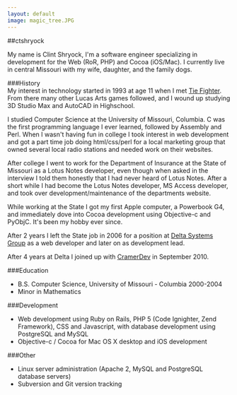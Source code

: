 ```yaml
---
layout: default
image: magic_tree.JPG
---
```


##ctshryock

My name is Clint Shryock, I'm a software engineer specializing in development for the Web (RoR, PHP) and Cocoa (iOS/Mac).  I currently live in central Missouri with my wife, daughter, and the family dogs.  

###History  
My interest in technology started in 1993 at age 11 when I met [Tie Fighter](http://en.wikipedia.org/wiki/index.html?curid=12692241). From there many other Lucas Arts games followed, and I wound up studying 3D Studio Max and AutoCAD in Highschool.  

I studied Computer Science at the University of Missouri, Columbia.  C was the first programming language I ever learned, followed by Assembly and Perl.  When I wasn't having fun in college I took interest in web development and got a part time job doing html/css/perl for a local marketing group that owned several local radio stations and needed work on their websites.  

After college I went to work for the Department of Insurance at the State of Missouri as a Lotus Notes developer, even though when asked in the interview I told them honestly that I had never heard of Lotus Notes.  After a short while I had become the Lotus Notes developer, MS Access developer, and took over development/maintenance of the departments website.  

While working at the State I got my first Apple computer, a Powerbook G4, and immediately dove into Cocoa development using Objective-c and PyObjC.  It's been my hobby ever since.  

After 2 years I left the State job in 2006 for a position at [Delta Systems Group](http://deltasys.com) as a web developer and later on as development lead.  

After 4 years at Delta I joined up with [CramerDev](http://cramerdev.com) in September 2010. 

###Education  
- B.S. Computer Science, University of Missouri - Columbia 2000-2004  
- Minor in Mathematics

###Development  
- Web development using Ruby on Rails, PHP 5 (Code Ignighter, Zend Framework), CSS and Javascript, with database development using PostgreSQL and MySQL
- Objective-c / Cocoa for Mac OS X desktop and iOS development

###Other
- Linux server administration (Apache 2, MySQL and PostgreSQL database servers)
- Subversion and Git version tracking